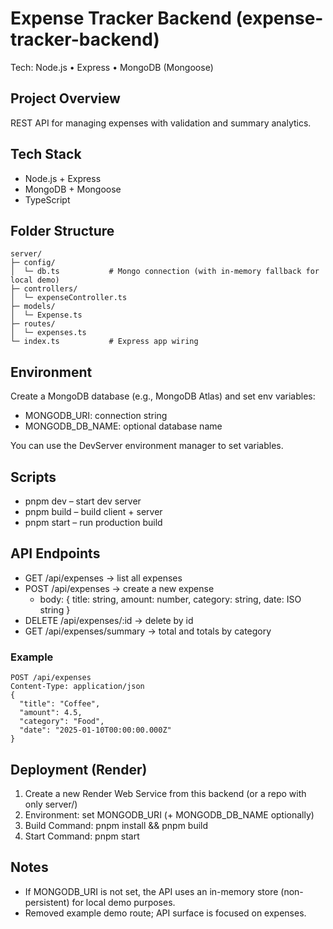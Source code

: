 # Expense Tracker Backend (expense-tracker-backend)

Tech: Node.js • Express • MongoDB (Mongoose)

## Project Overview
REST API for managing expenses with validation and summary analytics.

## Tech Stack
- Node.js + Express
- MongoDB + Mongoose
- TypeScript

## Folder Structure
```
server/
├─ config/
│  └─ db.ts           # Mongo connection (with in-memory fallback for local demo)
├─ controllers/
│  └─ expenseController.ts
├─ models/
│  └─ Expense.ts
├─ routes/
│  └─ expenses.ts
└─ index.ts           # Express app wiring
```

## Environment
Create a MongoDB database (e.g., MongoDB Atlas) and set env variables:

- MONGODB_URI: connection string
- MONGODB_DB_NAME: optional database name

You can use the DevServer environment manager to set variables.

## Scripts
- pnpm dev – start dev server
- pnpm build – build client + server
- pnpm start – run production build

## API Endpoints
- GET /api/expenses → list all expenses
- POST /api/expenses → create a new expense
  - body: { title: string, amount: number, category: string, date: ISO string }
- DELETE /api/expenses/:id → delete by id
- GET /api/expenses/summary → total and totals by category

### Example
```
POST /api/expenses
Content-Type: application/json
{
  "title": "Coffee",
  "amount": 4.5,
  "category": "Food",
  "date": "2025-01-10T00:00:00.000Z"
}
```

## Deployment (Render)
1) Create a new Render Web Service from this backend (or a repo with only server/)
2) Environment: set MONGODB_URI (+ MONGODB_DB_NAME optionally)
3) Build Command: pnpm install && pnpm build
4) Start Command: pnpm start

## Notes
- If MONGODB_URI is not set, the API uses an in-memory store (non-persistent) for local demo purposes.
- Removed example demo route; API surface is focused on expenses.
